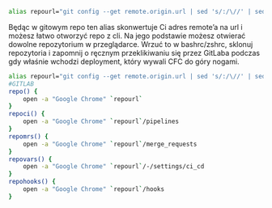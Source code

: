 ```sh
alias repourl="git config --get remote.origin.url | sed 's/:/\//' | sed 's/git@/https:\/\//' | sed 's/\.git//' | sed 's/https\//https:/'"
```

Będąc w gitowym repo ten alias skonwertuje Ci adres remote’a na url i możesz łatwo otworzyć repo z cli.
Na jego podstawie możesz otwierać dowolne repozytorium w przeglądarce.
Wrzuć to w bashrc/zshrc, sklonuj repozytoria i zapomnij o ręcznym przeklikiwaniu się przez GitLaba podczas gdy właśnie wchodzi deployment, który wywali CFC do góry nogami.

```sh
alias repourl="git config --get remote.origin.url | sed 's/:/\//' | sed 's/git@/https:\/\//' | sed 's/\.git//' | sed 's/https\//https:/'"
#GITLAB
repo() {
	open -a "Google Chrome" `repourl`
}
repoci() {
	open -a "Google Chrome" `repourl`/pipelines
}
repomrs() {
	open -a "Google Chrome" `repourl`/merge_requests
}
repovars() {
	open -a "Google Chrome" `repourl`/-/settings/ci_cd
}
repohooks() {
	open -a "Google Chrome" `repourl`/hooks
}
```
